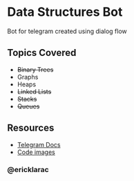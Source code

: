 # Data Structures Bot

Bot for telegram created using dialog flow

## Topics Covered

- ~~Binary Trees~~
- Graphs
- Heaps
- ~~Linked Lists~~
- ~~Stacks~~
- ~~Queues~~

## Resources

- [Telegram Docs](https://core.telegram.org/bots/api#setchatphoto)
- [Code images](https://carbon.now.sh/)

### @ericklarac

